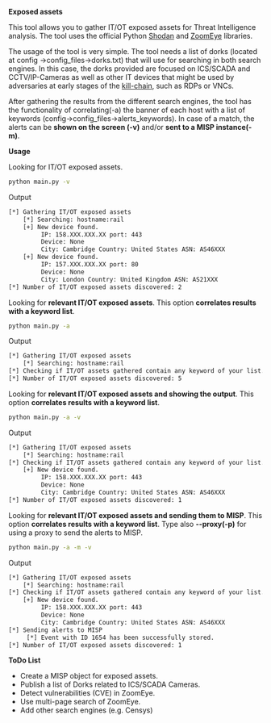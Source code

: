 **Exposed assets** 

This tool allows you to gather IT/OT exposed assets for Threat Intelligence analysis. The tool
uses the official Python [Shodan](https://github.com/achillean/shodan-python) and [ZoomEye](https://github.com/knownsec/ZoomEye-python) libraries.

The usage of the tool is very simple. The tool needs a list of dorks (located at config
->config_files->dorks.txt) that will use for searching in both search engines. In this case,
the dorks provided are focused on ICS/SCADA and CCTV/IP-Cameras as well as other IT devices that might be used by
adversaries at early stages of the [kill-chain](https://en.wikipedia.org/wiki/Kill_chain), such as RDPs or VNCs.

After gathering the results from the different search engines, the tool has the functionality
of correlating(-a) the banner of each host with a list of keywords (config->config_files->alerts_keywords). In case of 
a match, the alerts can be **shown on the screen (-v)** and/or **sent to a MISP instance(-m)**.

**Usage**

Looking for IT/OT exposed assets.
```bash 
python main.py -v
```
Output
``` bash
[*] Gathering IT/OT exposed assets
	[*] Searching: hostname:rail
	[+] New device found.
		 IP: 158.XXX.XXX.XX port: 443
		 Device: None
		 City: Cambridge Country: United States ASN: AS46XXX
	[+] New device found.
		 IP: 157.XXX.XXX.XX port: 80
		 Device: None
		 City: London Country: United Kingdom ASN: AS21XXX
[*] Number of IT/OT exposed assets discovered: 2

```

Looking for **relevant IT/OT exposed assets**. This option **correlates results with a keyword list**.
```bash 
python main.py -a 
```

Output
``` bash
[*] Gathering IT/OT exposed assets
	[*] Searching: hostname:rail
[*] Checking if IT/OT assets gathered contain any keyword of your list.
[*] Number of IT/OT exposed assets discovered: 5
```

Looking for **relevant IT/OT exposed assets and showing the output**. This option **correlates results with a keyword 
list**.
```bash 
python main.py -a -v
```

Output
``` bash
[*] Gathering IT/OT exposed assets
	[*] Searching: hostname:rail
[*] Checking if IT/OT assets gathered contain any keyword of your list.
	[+] New device found.
		 IP: 158.XXX.XXX.XX port: 443
		 Device: None
		 City: Cambridge Country: United States ASN: AS46XXX
[*] Number of IT/OT exposed assets discovered: 1
```

Looking for **relevant IT/OT exposed assets and sending them to MISP**. This option **correlates results with a 
keyword list**. Type also **--proxy(-p)** for using a proxy to send the alerts to MISP.
```bash 
python main.py -a -m -v
```
Output
```bash
[*] Gathering IT/OT exposed assets
	[*] Searching: hostname:rail
[*] Checking if IT/OT assets gathered contain any keyword of your list.
	[+] New device found.
		 IP: 158.XXX.XXX.XX port: 443
		 Device: None
		 City: Cambridge Country: United States ASN: AS46XXX
[*] Sending alerts to MISP
	 [*] Event with ID 1654 has been successfully stored.
[*] Number of IT/OT exposed assets discovered: 1
```

**ToDo List**

* Create a MISP object for exposed assets.
* Publish a list of Dorks related to ICS/SCADA Cameras.
* Detect vulnerabilities (CVE) in ZoomEye.
* Use multi-page search of ZoomEye.
* Add other search engines (e.g. Censys)